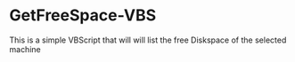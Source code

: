 # GetFreeSpace-VBS
This is a simple VBScript that will will list the free Diskspace of the selected machine
